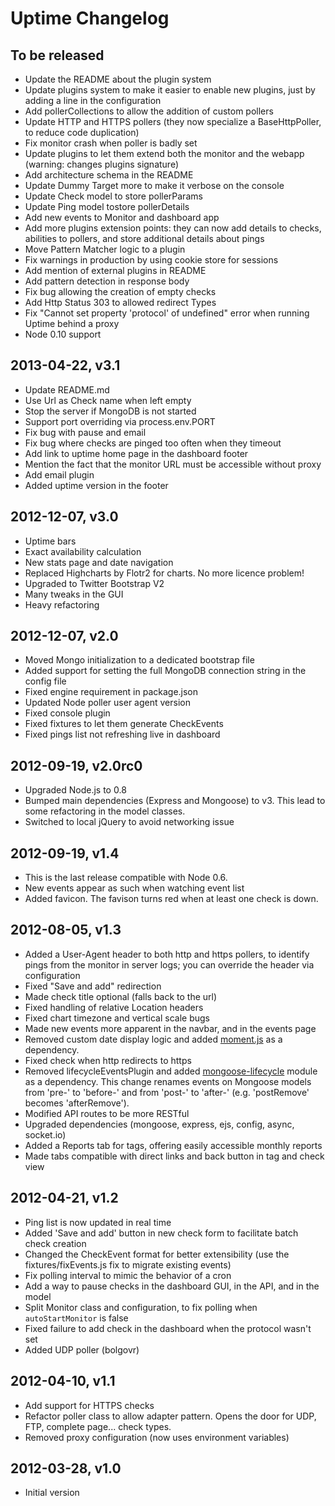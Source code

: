 Uptime Changelog
================

To be released
--------------

* Update the README about the plugin system
* Update plugins system to make it easier to enable new plugins, just by adding a line in the configuration
* Add pollerCollections to allow the addition of custom pollers
* Update HTTP and HTTPS pollers (they now specialize a BaseHttpPoller, to reduce code duplication)
* Fix monitor crash when poller is badly set
* Update plugins to let them extend both the monitor and the webapp (warning: changes plugins signature)
* Add architecture schema in the README
* Update Dummy Target more to make it verbose on the console
* Update Check model to store pollerParams
* Update Ping model tostore pollerDetails
* Add new events to Monitor and dashboard app
* Add more plugins extension points: they can now add details to checks, abilities to pollers, and store additional details about pings
* Move Pattern Matcher logic to a plugin
* Fix warnings in production by using cookie store for sessions
* Add mention of external plugins in README
* Add pattern detection in response body
* Fix bug allowing the creation of empty checks
* Add Http Status 303 to allowed redirect Types
* Fix "Cannot set property 'protocol' of undefined" error when running Uptime behind a proxy
* Node 0.10 support

2013-04-22, v3.1
----------------

* Update README.md
* Use Url as Check name when left empty
* Stop the server if MongoDB is not started
* Support port overriding via process.env.PORT
* Fix bug with pause and email
* Fix bug where checks are pinged too often when they timeout
* Add link to uptime home page in the dashboard footer
* Mention the fact that the monitor URL must be accessible without proxy
* Add email plugin
* Added uptime version in the footer

2012-12-07, v3.0
----------------

* Uptime bars
* Exact availability calculation
* New stats page and date navigation
* Replaced Highcharts by Flotr2 for charts. No more licence problem!
* Upgraded to Twitter Bootstrap V2
* Many tweaks in the GUI
* Heavy refactoring

2012-12-07, v2.0
----------------

* Moved Mongo initialization to a dedicated bootstrap file
* Added support for setting the full MongoDB connection string in the config file
* Fixed engine requirement in package.json
* Updated Node poller user agent version
* Fixed console plugin
* Fixed fixtures to let them generate CheckEvents
* Fixed pings list not refreshing live in dashboard

2012-09-19, v2.0rc0
-------------------

* Upgraded Node.js to 0.8
* Bumped main dependencies (Express and Mongoose) to v3. This lead to some refactoring in the model classes.
* Switched to local jQuery to avoid networking issue

2012-09-19, v1.4
----------------

* This is the last release compatible with Node 0.6.
* New events appear as such when watching event list
* Added favicon. The favison turns red when at least one check is down.

2012-08-05, v1.3
----------------

* Added a User-Agent header to both http and https pollers, to identify pings from the monitor in server logs; you can override the header via configuration
* Fixed "Save and add" redirection
* Made check title optional (falls back to the url)
* Fixed handling of relative Location headers
* Fixed chart timezone and vertical scale bugs
* Made new events more apparent in the navbar, and in the events page
* Removed custom date display logic and added [moment.js](http://momentjs.com/) as a dependency.
* Fixed check when http redirects to https
* Removed lifecycleEventsPlugin and added [mongoose-lifecycle](https://github.com/fzaninotto/mongoose-lifecycle) module as a dependency. This change renames events on Mongoose models from 'pre-' to 'before-' and from 'post-' to 'after-' (e.g. 'postRemove' becomes 'afterRemove').
* Modified API routes to be more RESTful
* Upgraded dependencies (mongoose, express, ejs, config, async, socket.io)
* Added a Reports tab for tags, offering easily accessible monthly reports
* Made tabs compatible with direct links and back button in tag and check view

2012-04-21, v1.2
----------------

* Ping list is now updated in real time
* Added 'Save and add' button in new check form to facilitate batch check creation
* Changed the CheckEvent format for better extensibility (use the fixtures/fixEvents.js fix to migrate existing events)
* Fix polling interval to mimic the behavior of a cron
* Add a way to pause checks in the dashboard GUI, in the API, and in the model
* Split Monitor class and configuration, to fix polling when `autoStartMonitor` is false
* Fixed failure to add check in the dashboard when the protocol wasn't set
* Added UDP poller (bolgovr)

2012-04-10, v1.1
----------------

* Add support for HTTPS checks
* Refactor poller class to allow adapter pattern. Opens the door for UDP, FTP, complete page... check types.
* Removed proxy configuration (now uses environment variables)

2012-03-28, v1.0
----------------

* Initial version